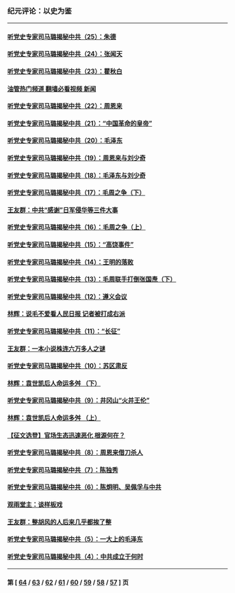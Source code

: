 ### 纪元评论：以史为鉴
---
#### [听党史专家司马璐揭秘中共（25）：朱德](../../pages/nsc1028/n13853823.md?10280330) 
#### [听党史专家司马璐揭秘中共（24）：张闻天](../../pages/nsc1028/n13852852.md?10280330) 
#### [听党史专家司马璐揭秘中共（23）：瞿秋白](../../pages/nsc1028/n13852353.md?10280330) 
#### [油管热门频道 翻墙必看视频 新闻](ok?10280330)
#### [听党史专家司马璐揭秘中共（22）：周恩来](../../pages/nsc1028/n13851190.md?10280330) 
#### [听党史专家司马璐揭秘中共（21）：“中国革命的皇帝”](../../pages/nsc1028/n13850794.md?10280330) 
#### [听党史专家司马璐揭秘中共（20）：毛泽东](../../pages/nsc1028/n13850194.md?10280330) 
#### [听党史专家司马璐揭秘中共（19）：周恩来与刘少奇](../../pages/nsc1028/n13849324.md?10280330) 
#### [听党史专家司马璐揭秘中共（18）：毛泽东与刘少奇](../../pages/nsc1028/n13847834.md?10280330) 
#### [听党史专家司马璐揭秘中共（17）：毛周之争（下）](../../pages/nsc1028/n13842967.md?10280330) 
#### [王友群：中共“感谢”日军侵华等三件大事](../../pages/nsc1028/n13842025.md?10280330) 
#### [听党史专家司马璐揭秘中共（16）：毛周之争（上）](../../pages/nsc1028/n13842192.md?10280330) 
#### [听党史专家司马璐揭秘中共（15）：“高饶事件”](../../pages/nsc1028/n13841710.md?10280330) 
#### [听党史专家司马璐揭秘中共（14）：王明的落败](../../pages/nsc1028/n13841263.md?10280330) 
#### [听党史专家司马璐揭秘中共（13）：毛周联手打倒张国焘（下）](../../pages/nsc1028/n13840885.md?10280330) 
#### [听党史专家司马璐揭秘中共（12）：遵义会议](../../pages/nsc1028/n13839111.md?10280330) 
#### [林辉：说毛不爱看人民日报 记者被打成右派](../../pages/nsc1028/n13838921.md?10280330) 
#### [听党史专家司马璐揭秘中共（11）：“长征”](../../pages/nsc1028/n13838284.md?10280330) 
#### [王友群：一本小说株连六万多人之谜](../../pages/nsc1028/n13837520.md?10280330) 
#### [听党史专家司马璐揭秘中共（10）：苏区肃反](../../pages/nsc1028/n13837427.md?10280330) 
#### [林辉：袁世凯后人命运多舛 （下）](../../pages/nsc1028/n13837104.md?10280330) 
#### [听党史专家司马璐揭秘中共（9）：井冈山“火并王伦”](../../pages/nsc1028/n13836688.md?10280330) 
#### [林辉：袁世凯后人命运多舛 （上）](../../pages/nsc1028/n13836356.md?10280330) 
#### [【征文选登】官场生态迅速恶化 根源何在？](../../pages/nsc1028/n13836119.md?10280330) 
#### [听党史专家司马璐揭秘中共（8）：周恩来借刀杀人](../../pages/nsc1028/n13834429.md?10280330) 
#### [听党史专家司马璐揭秘中共（7）：陈独秀](../../pages/nsc1028/n13833408.md?10280330) 
#### [听党史专家司马璐揭秘中共（6）：陈炯明、吴佩孚与中共](../../pages/nsc1028/n13832892.md?10280330) 
#### [观雨堂主：谈样板戏](../../pages/nsc1028/n13832322.md?10280330) 
#### [王友群：整胡风的人后来几乎都挨了整](../../pages/nsc1028/n13831611.md?10280330) 
#### [听党史专家司马璐揭秘中共（5）：一大上的毛泽东](../../pages/nsc1028/n13831107.md?10280330) 
#### [听党史专家司马璐揭秘中共（4）：中共成立于何时](../../pages/nsc1028/n13830200.md?10280330) 

---
#### 第 [ [64](./64.md?10280330) / [63](./63.md?10280330) / [62](./62.md?10280330) / [61](./61.md?10280330) / [60](./60.md?10280330) / [59](./59.md?10280330) / [58](./58.md?10280330) / [57](./57.md?10280330) ] 页
